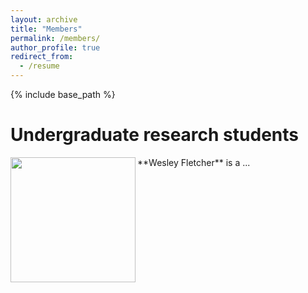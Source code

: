 ```yaml
---
layout: archive
title: "Members"
permalink: /members/
author_profile: true
redirect_from:
  - /resume
---
```


{% include base_path %}

**Undergraduate research students**
=====

<img src="http://samiransinha.github.io/images/students/Wesley_picture.jpg" align="left" width="200px"/>
**Wesley Fletcher** is a ...



<!--<a href="http://samiransinha.github.io/images/students/Wesley_picture.jpg">Wesley Fletcher</a>.-->
